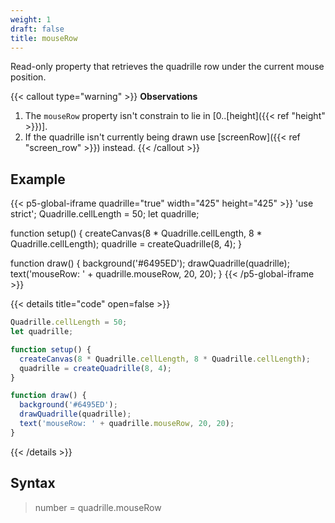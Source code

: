```yaml
---
weight: 1
draft: false
title: mouseRow
---
```


Read-only property that retrieves the quadrille row under the current mouse position.

{{< callout type="warning" >}}
**Observations**  
1. The `mouseRow` property isn't constrain to lie in [0..[height]({{< ref "height" >}})].
2. If the quadrille isn't currently being drawn use [screenRow]({{< ref "screen_row" >}}) instead.
{{< /callout >}}

## Example

{{< p5-global-iframe quadrille="true" width="425" height="425" >}}
'use strict';
Quadrille.cellLength = 50;
let quadrille;

function setup() {
  createCanvas(8 * Quadrille.cellLength, 8 * Quadrille.cellLength);
  quadrille = createQuadrille(8, 4);
}

function draw() {
  background('#6495ED');
  drawQuadrille(quadrille);
  text('mouseRow: ' + quadrille.mouseRow, 20, 20);
}
{{< /p5-global-iframe >}}

{{< details title="code" open=false >}}
```js
Quadrille.cellLength = 50;
let quadrille;

function setup() {
  createCanvas(8 * Quadrille.cellLength, 8 * Quadrille.cellLength);
  quadrille = createQuadrille(8, 4);
}

function draw() {
  background('#6495ED');
  drawQuadrille(quadrille);
  text('mouseRow: ' + quadrille.mouseRow, 20, 20);
}
```
{{< /details >}}

## Syntax

> number = quadrille.mouseRow